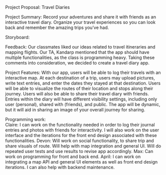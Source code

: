 Project Proposal: Travel Diaries

Project Summary:
Record your adventures and share it with friends as an interactive travel diary. Organize your travel experiences so you can look back and remember the amazing trips you’ve had.

Storyboard:


Feedback:
Our classmates liked our ideas related to travel itineraries and mapping flights. Our TA, Kandarp mentioned that the app should have multiple functionalities, as the class is programming heavy. Taking these comments into consideration, we decided to create a travel diary app.

Project Features:
With our app, users will be able to log their travels with an interactive map. At each destination of a trip, users may upload pictures, write text entries, and enter the dates they stayed at that destination.  Users will be able to visualize the routes of their location and stops along their journey.  Users will also be able to share their travel diary with friends. Entries within the diary will have different visibility settings, including only user (personal), shared with (friends), and public.  The app will be dynamic, but it will aid in sharing an image of your overall journey for sharing. 

Programming work:  
Claire: I can work on the functionality needed in order to log their journal entries and photos with friends for interactivity. I will also work on the user interface and the iterations for the front end design associated with these functionalities.
Devon:  Will work on social functionality, to share trip and share visuals of route.  Will help with map integration and general UI.  Will do repeated user tests and use results to revise app accordingly. 
Max: Can work on programming for front and back end.
April: I can work on integrating a map API and general UI elements as well as front end design iterations. I can also help with backend maintenance.

